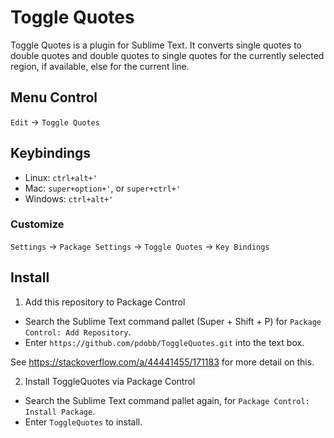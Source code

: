 # Toggle Quotes

Toggle Quotes is a plugin for Sublime Text. It converts single quotes to double quotes and double quotes to single quotes for the currently selected region, if available, else for the current line.

## Menu Control

`Edit` -> `Toggle Quotes`

## Keybindings

- Linux:    `ctrl+alt+'`
- Mac:      `super+option+'`, or `super+ctrl+'`
- Windows:  `ctrl+alt+'`

### Customize

`Settings` -> `Package Settings` -> `Toggle Quotes` -> `Key Bindings`

## Install

1. Add this repository to Package Control

- Search the Sublime Text command pallet (Super + Shift + P) for `Package Control: Add Repository`.
- Enter `https://github.com/pdobb/ToggleQuotes.git` into the text box.

See https://stackoverflow.com/a/44441455/171183 for more detail on this.

2. Install ToggleQuotes via Package Control

- Search the Sublime Text command pallet again, for `Package Control: Install Package`.
- Enter `ToggleQuotes` to install.

